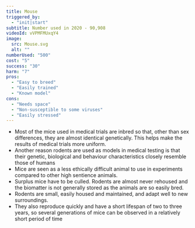 ```yaml
---
title: Mouse
triggered_by:
  - "init|start"
subtitle: Number used in 2020 - 90,908
videoId: vVPMFMUxqY4
image:
  src: Mouse.svg
  alt: ""
numberUsed: "500"
cost: "5"
success: "30"
harm: "7"
pros:
  - "Easy to breed"
  - "Easily trained"
  - "Known model"
cons:
  - "Needs space"
  - "Non-susceptible to some viruses"
  - "Easily stressed"
---
```


- Most of the mice used in medical trials are inbred so that, other than sex differences, they are almost identical genetically. This helps make the results of medical trials more uniform.
- Another reason rodents are used as models in medical testing is that their genetic, biological and behaviour characteristics closely resemble those of humans
- Mice are seen as a less ethically difficult animal to use in experiments compared to other high sentience animals.
- Surplus mice have to be culled. Rodents are almost never rehoused and the biomatter is not generally stored as the animals are so easily bred.
- Rodents are small, easily housed and maintained, and adapt well to new surroundings.
- They also reproduce quickly and have a short lifespan of two to three years, so several generations of mice can be observed in a relatively short period of time
